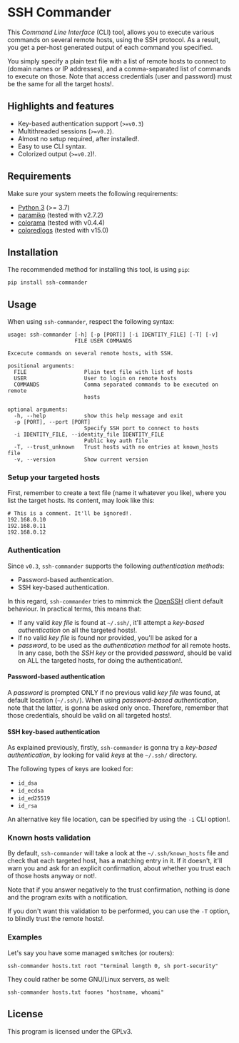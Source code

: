 # SSH Commander
This *Command Line Interface* (CLI) tool, allows you to execute various commands on several remote hosts, using the SSH 
protocol. As a result, you get a per-host generated output of each command you specified.

You simply specify a plain text file with a list of remote hosts to connect to (domain names or IP addresses), and a 
comma-separated list of commands to execute on those. Note that access credentials (user and password) must be the same for all 
the target hosts!.

## Highlights and features
* Key-based authentication support (`>=v0.3`)
* Multithreaded sessions (`>=v0.2`).
* Almost no setup required, after installed!.
* Easy to use CLI syntax.
* Colorized output (`>=v0.2`)!.

## Requirements
Make sure your system meets the following requirements:
* [Python 3](https://www.python.org/downloads/) (>= 3.7)
* [paramiko](https://github.com/paramiko/paramiko) (tested with v2.7.2)
* [colorama](https://github.com/tartley/colorama) (tested with v0.4.4)
* [coloredlogs](https://pypi.org/project/coloredlogs/) (tested with v15.0)

## Installation
The recommended method for installing this tool, is using `pip`:
```
pip install ssh-commander
```

## Usage
When using `ssh-commander`, respect the following syntax:
```
usage: ssh-commander [-h] [-p [PORT]] [-i IDENTITY_FILE] [-T] [-v]
                     FILE USER COMMANDS

Excecute commands on several remote hosts, with SSH.

positional arguments:
  FILE                  Plain text file with list of hosts
  USER                  User to login on remote hosts
  COMMANDS              Comma separated commands to be executed on remote
                        hosts

optional arguments:
  -h, --help            show this help message and exit
  -p [PORT], --port [PORT]
                        Specify SSH port to connect to hosts
  -i IDENTITY_FILE, --identity_file IDENTITY_FILE
                        Public key auth file
  -T, --trust_unknown   Trust hosts with no entries at known_hosts file 
  -v, --version         Show current version
```

### Setup your targeted hosts

First, remember to create a text file (name it whatever you like), where you list the target hosts. Its content, may look like 
this:
```
# This is a comment. It'll be ignored!.
192.168.0.10
192.168.0.11
192.168.0.12
```

### Authentication
Since `v0.3`, `ssh-commander` supports the following *authentication methods*:
* Password-based authentication.
* SSH key-based authentication.

In this regard, `ssh-commander` tries to mimmick the [OpenSSH](https://www.openssh.com/)
client default behaviour. In practical terms, this means that:
* If any valid *key file* is found at `~/.ssh/`, it'll attempt a *key-based
authentication* on all the targeted hosts!.
* If no valid *key file* is found nor provided, you'll be asked for a
* *password*, to be used as the *authentication method* for all remote hosts.
In any case, both the *SSH key* or the provided *password*, should be valid on ALL
the targeted hosts, for doing the authentication!.

#### Password-based authentication
A *password* is prompted ONLY if no previous valid *key file* was found, at default location (`~/.ssh/`). When using 
*password-based authentication*, note that the latter, is gonna be asked only once. Therefore, remember that those credentials, 
should be valid on all targeted hosts!.

#### SSH key-based authentication
As explained previously, firstly, `ssh-commander` is gonna try a *key-based authentication*, by looking for valid *keys* at the 
`~/.ssh/` directory.

The following types of keys are looked for:
* `id_dsa`
* `id_ecdsa`
* `id_ed25519`
* `id_rsa`

An alternative key file location, can be specified by using the `-i` CLI
option!.

### Known hosts validation
By default, `ssh-commander` will take a look at the `~/.ssh/known_hosts` file and check that each targeted host, has a matching 
entry in it. If it doesn't, it'll warn you and ask for an explicit confirmation, about whether you trust each of those hosts 
anyway or not!.

Note that if you answer negatively to the trust confirmation, nothing is done and the program exits with a notification.

If you don't want this validation to be performed, you can use the `-T` option, to blindly trust the remote hosts!.

### Examples
Let's say you have some managed switches (or routers): 
```
ssh-commander hosts.txt root "terminal length 0, sh port-security"
```
They could rather be some GNU/Linux servers, as well:
```
ssh-commander hosts.txt foones "hostname, whoami"
```

## License
This program is licensed under the GPLv3.
